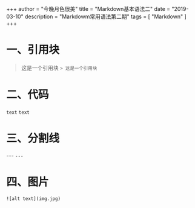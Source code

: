 +++
author = "今晚月色很美"
title = "Markdown基本语法二"
date = "2019-03-10"
description = "Markdowm常用语法第二期"
tags = [
    "Markdown"
]
+++
# 一、引用块
> 这是一个引用块 `> 这是一个引用块`
# 二、代码
`text` ``text``
# 三、分割线
--- `---`
# 四、图片
`![alt text](img.jpg)`

